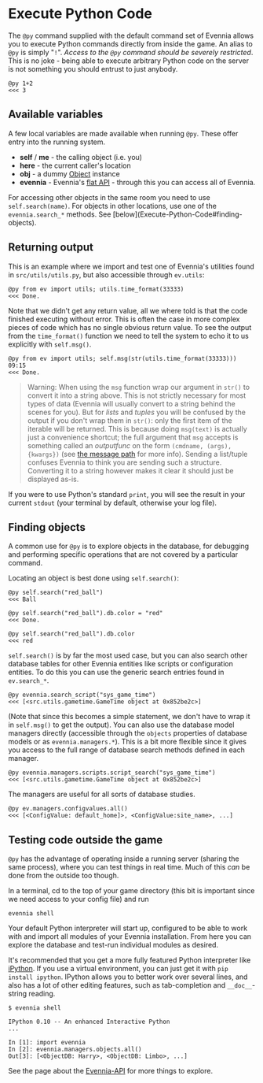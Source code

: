 # Execute Python Code


The `@py` command supplied with the default command set of Evennia allows you to execute Python
commands directly from inside the game.  An alias to `@py` is simply "`!`". *Access to the `@py`
command should be severely restricted*. This is no joke - being able to execute arbitrary Python
code on the server is not something you should entrust to just anybody.

    @py 1+2 
    <<< 3

## Available variables 

A few local variables are made available when running `@py`. These offer entry into the running
system.

- **self** / **me** - the calling object (i.e. you)
- **here** - the current caller's location
- **obj** - a dummy [Object](../Component/Objects) instance
- **evennia** - Evennia's [flat API](../Evennia-API) - through this you can access all of Evennia.

For accessing other objects in the same room you need to use `self.search(name)`. For objects in
other locations, use one of the `evennia.search_*` methods. See [below](Execute-Python-Code#finding-
objects).

## Returning output

This is an example where we import and test one of Evennia's utilities found in
`src/utils/utils.py`, but also accessible through `ev.utils`:

    @py from ev import utils; utils.time_format(33333)
    <<< Done.

Note that we didn't get any return value, all we where told is that the code finished executing
without error. This is often the case in more complex pieces of code which has no single obvious
return value.  To see the output from the `time_format()` function we need to tell the system to
echo it to us explicitly with `self.msg()`.

    @py from ev import utils; self.msg(str(utils.time_format(33333)))
    09:15
    <<< Done.

> Warning: When using the `msg` function wrap our argument in `str()` to convert it into a string
above. This is not strictly necessary for most types of data (Evennia will usually convert to a
string behind the scenes for you). But for *lists* and *tuples* you will be confused by the output
if you don't wrap them in `str()`: only the first item of the iterable will be returned. This is
because doing `msg(text)` is actually just a convenience shortcut; the full argument that `msg`
accepts is something called an *outputfunc* on the form `(cmdname, (args), {kwargs})` (see [the
message path](Messagepath) for more info). Sending a list/tuple confuses Evennia to think you are
sending such a structure. Converting it to a string however makes it clear it should just be
displayed as-is.

If you were to use Python's standard `print`, you will see the result in your current `stdout` (your
terminal by default, otherwise your log file).

## Finding objects

A common use for `@py` is to explore objects in the database, for debugging and performing specific
operations that are not covered by a particular command.

Locating an object is best done using `self.search()`:

    @py self.search("red_ball")
    <<< Ball 
    
    @py self.search("red_ball").db.color = "red"
    <<< Done. 
    
    @py self.search("red_ball").db.color
    <<< red

`self.search()` is by far the most used case, but you can also search other database tables for
other Evennia entities like scripts or configuration entities. To do this you can use the generic
search entries found in `ev.search_*`.

    @py evennia.search_script("sys_game_time")
    <<< [<src.utils.gametime.GameTime object at 0x852be2c>]

(Note that since this becomes a simple statement, we don't have to wrap it in `self.msg()` to get
the output). You can also use the database model managers directly (accessible through the `objects`
properties of database models or as `evennia.managers.*`). This is a bit more flexible since it
gives you access to the full range of database search methods defined in each manager.

    @py evennia.managers.scripts.script_search("sys_game_time")
    <<< [<src.utils.gametime.GameTime object at 0x852be2c>]

The managers are useful for all sorts of database studies.

    @py ev.managers.configvalues.all()
    <<< [<ConfigValue: default_home]>, <ConfigValue:site_name>, ...]

## Testing code outside the game

`@py` has the advantage of operating inside a running server (sharing the same process), where you
can test things in real time. Much of this *can* be done from the outside too though.

In a terminal, cd to the top of your game directory (this bit is important since we need access to
your config file) and run

    evennia shell

Your default Python interpreter will start up, configured to be able to work with and import all
modules of your Evennia installation. From here you can explore the database and test-run individual
modules as desired.

It's recommended that you get a more fully featured Python interpreter like
[iPython](http://ipython.scipy.org/moin/). If you use a virtual environment, you can just get it
with `pip install ipython`. IPython allows you to better work over several lines, and also has a lot
of other editing features, such as tab-completion and `__doc__`-string reading.

    $ evennia shell
    
    IPython 0.10 -- An enhanced Interactive Python
    ...
    
    In [1]: import evennia
    In [2]: evennia.managers.objects.all()
    Out[3]: [<ObjectDB: Harry>, <ObjectDB: Limbo>, ...]

See the page about the [Evennia-API](../Evennia-API) for more things to explore. 